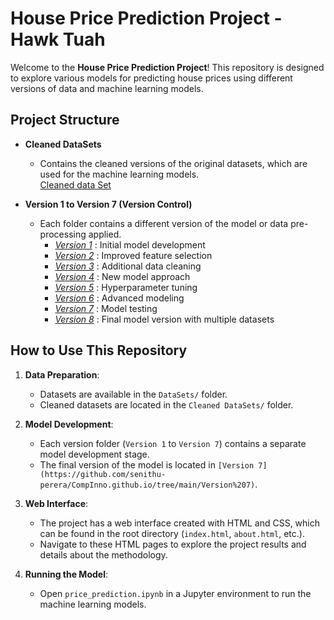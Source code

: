 # House Price Prediction Project - Hawk Tuah

Welcome to the **House Price Prediction Project**! This repository is designed to explore various models for predicting house prices using different versions of data and machine learning models.

## Project Structure

- **Cleaned DataSets**
  - Contains the cleaned versions of the original datasets, which are used for the machine learning models. <br>
  [Cleaned data Set](https://github.com/senithu-perera/CompInno.github.io/tree/main/DataSets)
 
- **Version 1 to Version 7 (Version Control)**
  - Each folder contains a different version of the model or data pre-processing applied.
    - *[Version 1](https://github.com/senithu-perera/CompInno.github.io/tree/main/Version%201)* : Initial model development
    - *[Version 2](https://github.com/senithu-perera/CompInno.github.io/tree/main/Version%202)* : Improved feature selection
    - *[Version 3](https://github.com/senithu-perera/CompInno.github.io/tree/main/Version%203)* : Additional data cleaning
    - *[Version 4](https://github.com/senithu-perera/CompInno.github.io/tree/main/Version%204)* : New model approach
    - *[Version 5](https://github.com/senithu-perera/CompInno.github.io/tree/main/Version%205)* : Hyperparameter tuning
    - *[Version 6](https://github.com/senithu-perera/CompInno.github.io/tree/main/Version%206)* : Advanced modeling
    - *[Version 7](https://github.com/senithu-perera/CompInno.github.io/tree/main/Version%207)* : Model testing
    - *[Version 8](https://github.com/senithu-perera/CompInno.github.io/tree/main/Version%207)* : Final model version with multiple datasets
  
## How to Use This Repository

1. **Data Preparation**:
   - Datasets are available in the `DataSets/` folder.
   - Cleaned datasets are located in the `Cleaned DataSets/` folder.
   
2. **Model Development**:
   - Each version folder (`Version 1` to `Version 7`) contains a separate model development stage.
   - The final version of the model is located in `[Version 7](https://github.com/senithu-perera/CompInno.github.io/tree/main/Version%207)`.
   
3. **Web Interface**:
   - The project has a web interface created with HTML and CSS, which can be found in the root directory (`index.html`, `about.html`, etc.).
   - Navigate to these HTML pages to explore the project results and details about the methodology.

4. **Running the Model**:
   - Open `price_prediction.ipynb` in a Jupyter environment to run the machine learning models.
